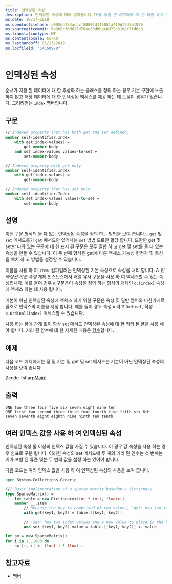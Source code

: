 ```yaml
---
title: 인덱싱된 속성
description: 인덱싱된 속성에 대해 알아봅니다 F#를 정렬 된 데이터에 대 한 배열 유사 액세스를 허용 합니다.
ms.date: 10/17/2018
ms.openlocfilehash: a092da753acacf80807d145051a719df2d3e1520
ms.sourcegitcommit: 6b308cf6d627d78ee36dbbae8972a310ac7fd6c8
ms.translationtype: MT
ms.contentlocale: ko-KR
ms.lasthandoff: 01/23/2019
ms.locfileid: "54550970"
---
```

# <a name="indexed-properties"></a>인덱싱된 속성

순서가 지정 된 데이터에 대 한 추상화 하는 클래스를 정의 하는 경우 기본 구현에 노출 하지 않고 해당 데이터에 대 한 인덱싱된 액세스를 제공 하는 데 도움이 경우가 있습니다. 그러려면는 `Index` 멤버입니다.

## <a name="syntax"></a>구문

```fsharp
// Indexed property that has both get and set defined.
member self-identifier.Index
    with get(index-values) =
        get-member-body
    and set index-values values-to-set =
        set-member-body

// Indexed property with get only
member self-identifier.Index
    with get(index-values) =
        get-member-body

// Indexed property that has set only.
member self-identifier.Index
    with set index-values values-to-set =
        set-member-body
```

## <a name="remarks"></a>설명

이전 구문 형식의 둘 다 있는 인덱싱된 속성을 정의 하는 방법을 보여 줍니다는 `get` 및 `set` 메서드를가 `get` 메서드만 있거나는 `set` 방법 으로만 할당 합니다. 또한만 get 및 set만 나와 있는 구문에 대 한 표시 된 구문은 모두 결합 하 고 get 및 set를 둘 다 있는 속성을 만들 수 있습니다. 이 두 번째 형식은 get에 다른 액세스 가능성 한정자 및 특성을 배치 하 고 방법을 설정할 수 있습니다.

이름을 사용 하 여 `Item`, 컴파일러는 인덱싱된 기본 속성으로 속성을 처리 합니다. A *인덱싱된 기본 속성* 개체 인스턴스에서 배열 유사 구문을 사용 하 여 액세스할 수 있는 속성입니다. 예를 들어 경우 `o` 구문은이 속성을 정의 하는 형식의 개체인 `o.[index]` 속성에 액세스 하는 데 사용 됩니다.

기본이 아닌 인덱싱된 속성에 액세스 하기 위한 구문은 속성 및 일반 멤버와 마찬가지로 괄호로 인덱스의 이름을 지정 합니다. 예를 들어 경우 속성 `o` 라고 `Ordinal`, 작성 `o.Ordinal(index)` 액세스할 수 있습니다.

사용 하는 폼에 관계 없이 항상 set 메서드 인덱싱된 속성에 대 한 커리 된 폼을 사용 해야 합니다. 커리 된 함수에 대 한 자세한 내용은 [함수](../functions/index.md)합니다.

## <a name="example"></a>예제

다음 코드 예제에서는 정 및 기본 및 get 및 set 메서드는 기본이 아닌 인덱싱된 속성의 사용을 보여 줍니다.

[!code-fsharp[Main](../../../../samples/snippets/fsharp/lang-ref-1/snippet3301.fs)]

## <a name="output"></a>출력

```console
ONE two three four five six seven eight nine ten
ONE first two second three third four fourth five fifth six 6th
seven seventh eight eighth nine ninth ten tenth
```

## <a name="indexed-properties-with-multiple-index-values"></a>여러 인덱스 값을 사용 하 여 인덱싱된 속성

인덱싱된 속성 둘 이상의 인덱스 값을 가질 수 있습니다. 이 경우 값 속성을 사용 하는 경우 쉼표로 구분 됩니다. 이러한 속성의 set 메서드에 두 개의 커리 된 인수는 첫 번째는 키가 포함 된 튜플 및는 두 번째 값을 설정 하는 있어야 합니다.

다음 코드는 여러 인덱스 값을 사용 하 여 인덱싱된 속성의 사용을 보여 줍니다.

```fsharp
open System.Collections.Generic

/// Basic implementation of a sparse matrix basedon a dictionary
type SparseMatrix() =
    let table = new Dictionary<(int * int), float>()
    member __.Item
        // Because the key is comprised of two values, 'get' has two index values
        with get(key1, key2) = table.[(key1, key2)]

        // 'set' has two index values and a new value to place in the key's position
        and set (key1, key2) value = table.[(key1, key2)] <- value

let sm = new SparseMatrix()
for i in 1..1000 do
    sm.[i, i] <- float i * float i
```

## <a name="see-also"></a>참고자료

- [멤버](index.md)
